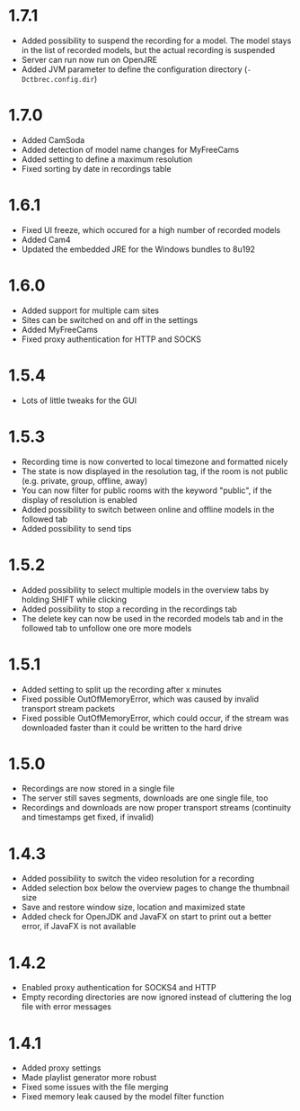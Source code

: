 1.7.1
========================
* Added possibility to suspend the recording for a model. The model stays in
  the list of recorded models, but the actual recording is suspended
* Server can run now run on OpenJRE
* Added JVM parameter to define the configuration directory
  (``-Dctbrec.config.dir``)

1.7.0
========================
* Added CamSoda
* Added detection of model name changes for MyFreeCams
* Added setting to define a maximum resolution
* Fixed sorting by date in recordings table

1.6.1
========================
* Fixed UI freeze, which occured for a high number of recorded models
* Added Cam4
* Updated the embedded JRE for the Windows bundles to 8u192

1.6.0
========================
* Added support for multiple cam sites
* Sites can be switched on and off in the settings
* Added MyFreeCams
* Fixed proxy authentication for HTTP and SOCKS

1.5.4
========================
* Lots of little tweaks for the GUI

1.5.3
========================
* Recording time is now converted to local timezone and formatted nicely
* The state is now displayed in the resolution tag, if the room is not
  public (e.g. private, group, offline, away)
* You can now filter for public rooms with the keyword "public", if
  the display of resolution is enabled
* Added possibility to switch between online and offline models in the
  followed tab
* Added possibility to send tips

1.5.2
========================
* Added possibility to select multiple models in the overview tabs by
  holding SHIFT while clicking
* Added possibility to stop a recording in the recordings tab
* The delete key can now be used in the recorded models tab and in the 
  followed tab to unfollow one ore more models

1.5.1
========================
* Added setting to split up the recording after x minutes 
* Fixed possible OutOfMemoryError, which was caused by invalid transport
  stream packets
* Fixed possible OutOfMemoryError, which could occur, if the stream was
  downloaded faster than it could be written to the hard drive

1.5.0
========================
* Recordings are now stored in a single file
* The server still saves segments, downloads are
  one single file, too
* Recordings and downloads are now proper transport streams
  (continuity and timestamps get fixed, if invalid)

1.4.3
========================
* Added possibility to switch the video resolution for a recording
* Added selection box below the overview pages to change the thumbnail size
* Save and restore window size, location and maximized state
* Added check for OpenJDK and JavaFX on start to print out a better error,
  if JavaFX is not available

1.4.2
========================
* Enabled proxy authentication for SOCKS4 and HTTP
* Empty recording directories are now ignored instead of cluttering the log 
  file with error messages

1.4.1
========================
* Added proxy settings
* Made playlist generator more robust
* Fixed some issues with the file merging
* Fixed memory leak caused by the model filter function